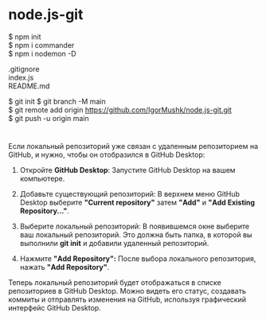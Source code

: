 # node.js-git

$ npm init  
$ npm i commander  
$ npm i nodemon -D

.gitignore  
index.js  
README.md

$ git init
$ git branch -M main  
$ git remote add origin https://github.com/IgorMushk/node.js-git.git  
$ git push -u origin main

# 
Если локальный репозиторий уже связан с удаленным репозиторием на GitHub, и нужно, чтобы он отобразился в GitHub Desktop:

1. Откройте **GitHub Desktop**:
Запустите GitHub Desktop на вашем компьютере.

2. Добавьте существующий репозиторий:
В верхнем меню GitHub Desktop выберите **"Current repository"** затем **"Add"** и **"Add Existing Repository..."**.

3. Выберите локальный репозиторий:
В появившемся окне выберите ваш локальный репозиторий. Это должна быть папка, в которой вы выполнили **git init** и добавили удаленный репозиторий.

4. Нажмите **"Add Repository":**
После выбора локального репозитория, нажать **"Add Repository"**.

Теперь  локальный репозиторий будет отображаться в списке репозиториев в GitHub Desktop. Можно видеть его статус, создавать коммиты и отправлять изменения на GitHub, используя графический интерфейс GitHub Desktop.





